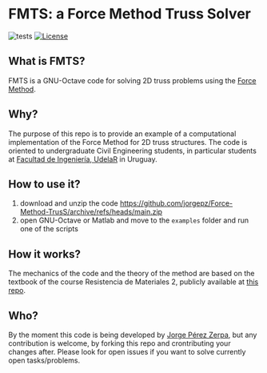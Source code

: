 # FMTS: a Force Method Truss Solver

![tests](https://github.com/jorgepz/Force-Method-TrusS/workflows/tests/badge.svg)
[![License](https://img.shields.io/badge/License-GPLv3-green.svg)](https://github.com/jorgepz/Force-Method-TrusS/blob/main/LICENSE)


## What is FMTS?

FMTS is a GNU-Octave code for solving 2D truss problems using the [Force Method](https://en.wikipedia.org/wiki/Unit_dummy_force_method).

## Why?

The purpose of this repo is to provide an example of a computational implementation of the Force Method for 2D truss structures. The code is oriented to undergraduate Civil Engineering students, in particular students at [Facultad de Ingeniería, UdelaR](https://www.fing.edu.uy/) in Uruguay.

## How to use it?

 1. download and unzip the code https://github.com/jorgepz/Force-Method-TrusS/archive/refs/heads/main.zip
 1. open GNU-Octave or Matlab and move to the `examples` folder and run one of the scripts

## How it works?

The mechanics of the code and the theory of the method are based on the textbook of the course Resistencia de Materiales 2, publicly available at [this repo](https://gitlab.fing.edu.uy/jorgepz/libroResMat2/).

## Who?

By the moment this code is being developed by [Jorge Pérez Zerpa](https://www.fing.edu.uy/~jorgepz/), but any contribution is welcome, by forking this repo and crontributing your changes after. Please look for open issues if you want to solve currently open tasks/problems.